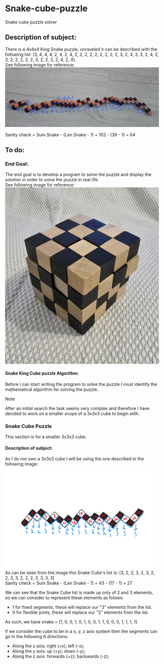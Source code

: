 # Snake-cube-puzzle  
Snake cube puzzle solver

## Description of subject:  
There is a 4x4x4 King Snake puzzle, unraveled it can be described with the following list: [3, 4, 4, 4, 2, 4, 2, 4, 2, 2, 2, 2, 2, 2, 2, 2, 2, 3, 2, 4, 3, 3, 2, 4, 2, 3, 2, 2, 2, 2, 2, 3, 2, 2, 2, 2, 4, 2, 4].  
See following image for reference:  
![Snake_King_Unraveled](/Images/Snake_King_Unraveled.jpg)  

Sanity check = Sum Snake - (Len Snake - 1) = 102 - (39 - 1) = 64

## To do:  
### End Goal:  
The end goal is to develop a program to solve the puzzle and display the solution in order to solve the puzzle in real life.  
See following image for reference:  
![Snake_King_Solved](/Images/Snake_King_Solved.jpg)

#### Snake King Cube puzzle Algorithm:  
Before I can start writing the program to solve the puzzle I must identify the mathematical algorithm for solving the puzzle.  

>[!Note]
>After an initial search the task seems very complex and therefore I have decided to work on a smaller scope of a 3x3x3 cube to begin with.  

### Snake Cube Puzzle  
This section is for a smaller 3x3x3 cube.  
#### Description of subject:  
As I do not own a 3x3x3 cube I will be using the one described in the following image:  
![Snake cube 3x3x3 unraveled](/Images/penup_20250103_132812.jpg)  
As can be seen from the image this Snake Cube's list is: [3, 2, 2, 3, 2, 3, 2, 2, 3, 3, 2, 2, 2, 3, 3, 3, 3]  
Sanity check = Sum Snake - (Len Snake - 1) = 43 - (17 - 1) = 27  

We can see that the Snake Cube list is made up only of 2 and 3 elements, so we can consider to represent these elements as folows:  
* 1 for fixed segments, these will replace our "3" elements from the list.
* 0 for flexible joints, these will replace our "2" elements from the list.

As such, we have snake = [1, 0, 0, 1, 0, 1, 0, 0, 1, 1, 0, 0, 0, 1, 1, 1, 1]  

if we consider the cube to be in a x, y, z axis system then the segments can go in the following 6 directions:  
* Along the x axis: right (+x); left (-x);
* Along the y axis: up (+y); down (-y);  
* Along the z axis: forwards (+z); backwards (-z);

